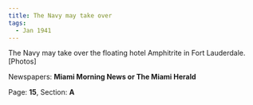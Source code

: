 ```yaml
---  
title: The Navy may take over  
tags:  
  - Jan 1941  
---  
```

  
The Navy may take over the floating hotel Amphitrite in Fort Lauderdale. [Photos]  
  
Newspapers: **Miami Morning News or The Miami Herald**  
  
Page: **15**, Section: **A** 
